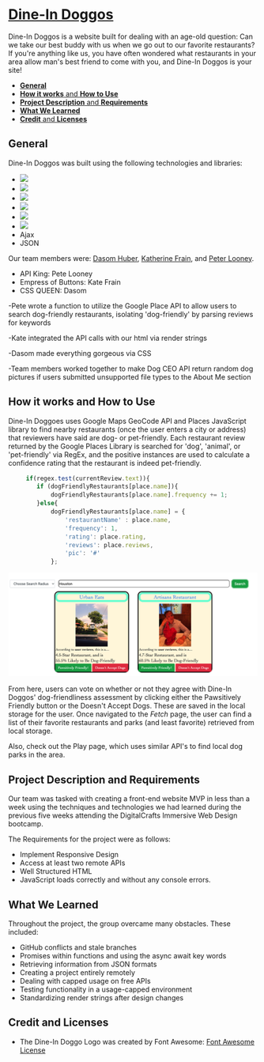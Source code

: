 # **[Dine-In Doggos](https://plooney81.github.io/front-end-project/)** <!-- omit in toc -->

Dine-In Doggos is a website built for dealing with an age-old question: Can we take our best buddy with us when we go out to our favorite restaurants? If you're anything like us, you have often wondered what restaurants in your area allow man's best friend to come with you, and Dine-In Doggos is your site!

- [**General**](#general)
- [**How it works** and **How to Use**](#how-it-works-and-how-to-use)
- [**Project Description** and **Requirements**](#project-description-and-requirements)
- [**What We Learned**](#what-we-learned)
- [**Credit** and **Licenses**](#credit-and-licenses)

## **General**
Dine-In Doggos was built using the following technologies and libraries:
* ![](https://img.shields.io/badge/jquery%20-%230769AD.svg?&style=for-the-badge&logo=jquery&logoColor=white)
* ![](https://img.shields.io/badge/bootstrap%20-%23563D7C.svg?&style=for-the-badge&logo=bootstrap&logoColor=white)
* ![](https://img.shields.io/badge/javascript%20-%23323330.svg?&style=for-the-badge&logo=javascript&logoColor=%23F7DF1E)
* ![](https://img.shields.io/badge/html5%20-%23E34F26.svg?&style=for-the-badge&logo=html5&logoColor=white)
* ![](https://img.shields.io/badge/css3%20-%231572B6.svg?&style=for-the-badge&logo=css3&logoColor=white)
* ![](https://img.shields.io/badge/git%20-%23F05033.svg?&style=for-the-badge&logo=git&logoColor=white)
* Ajax
* JSON

Our team members were: [Dasom Huber](https://github.com/DasomAnH), [Katherine Frain](https://github.com/katherfrain), and [Peter Looney](https://github.com/plooney81).

* API King: Pete Looney
* Empress of Buttons: Kate Frain
* CSS QUEEN: Dasom

-Pete wrote a function to utilize the Google Place API to allow users to search dog-friendly restaurants, isolating 'dog-friendly' by parsing reviews for keywords

-Kate integrated the API calls with our html via render strings

-Dasom made everything gorgeous via CSS

-Team members worked together to make Dog CEO API return random dog pictures if users submitted unsupported file types to the About Me section

## **How it works** and **How to Use**

Dine-In Doggoes uses Google Maps GeoCode API and Places JavaScript library to find nearby restaurants (once the user enters a city or address) that reviewers have said are dog- or pet-friendly. Each restaurant review returned by the Google Places Library is searched for 'dog', 'animal', or 'pet-friendly' via RegEx, and the positive instances are used to calculate a confidence rating that the restaurant is indeed pet-friendly.

```JavaScript
     if(regex.test(currentReview.text)){
        if (dogFriendlyRestaurants[place.name]){
            dogFriendlyRestaurants[place.name].frequency += 1;
        }else{
            dogFriendlyRestaurants[place.name] = {
                'restaurantName' : place.name, 
                'frequency': 1, 
                'rating': place.rating, 
                'reviews': place.reviews,
                'pic': '#'
            };
```
![Eats Page Preview](./screenShot.png)

From here, users can vote on whether or not they agree with Dine-In Doggos' dog-friendliness assessment by clicking either the Pawsitively Friendly button or the Doesn't Accept Dogs. These are saved in the local storage for the user. Once navigated to the *_Fetch_* page, the user can find a list of their favorite restaurants and parks (and least favorite) retrieved from local storage.

Also, check out the Play page, which uses similar API's to find local dog parks in the area.

## **Project Description** and **Requirements**
Our team was tasked with creating a front-end website MVP in less than a week using the techniques and technologies we had learned during the previous five weeks attending the DigitalCrafts Immersive Web Design bootcamp.

The Requirements for the project were as follows: 
* Implement Responsive Design
* Access at least two remote APIs
* Well Structured HTML
* JavaScript loads correctly and without any console errors.

## **What We Learned**

Throughout the project, the group overcame many obstacles. These included:
* GitHub conflicts and stale branches
* Promises within functions and using the async await key words
* Retrieving information from JSON formats
* Creating a project entirely remotely
* Dealing with capped usage on free APIs
* Testing functionality in a usage-capped environment
* Standardizing render strings after design changes


## **Credit** and **Licenses**
* The Dine-In Doggo Logo was created by Font Awesome:
[Font Awesome License](https://fontawesome.com/license)

